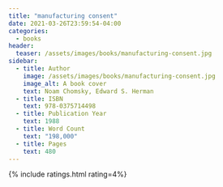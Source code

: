 ```yaml
---
title: "manufacturing consent"
date: 2021-03-26T23:59:54-04:00
categories:
  - books
header:
  teaser: /assets/images/books/manufacturing-consent.jpg
sidebar:
  - title: Author
    image: /assets/images/books/manufacturing-consent.jpg
    image_alt: A book cover
    text: Noam Chomsky, Edward S. Herman
  - title: ISBN
    text: 978-0375714498
  - title: Publication Year
    text: 1988
  - title: Word Count
    text: "198,000"
  - title: Pages
    text: 480
---
```


{% include ratings.html rating=4%}